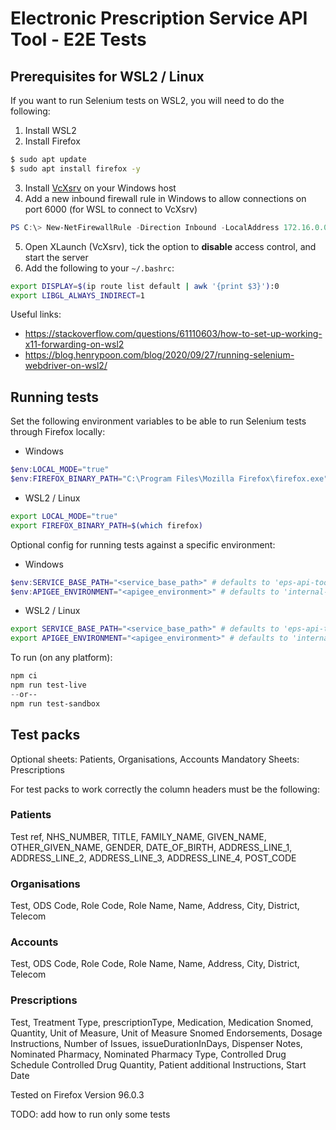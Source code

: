 # Electronic Prescription Service API Tool - E2E Tests

## Prerequisites for WSL2 / Linux

If you want to run Selenium tests on WSL2, you will need to do the following:

1. Install WSL2
1. Install Firefox
```bash
$ sudo apt update
$ sudo apt install firefox -y
```

3. Install [VcXsrv](https://sourceforge.net/projects/vcxsrv/) on your Windows host
3. Add a new inbound firewall rule in Windows to allow connections on port 6000 (for WSL to connect to VcXsrv)
```powershell
PS C:\> New-NetFirewallRule -Direction Inbound -LocalAddress 172.16.0.0/12 -LocalPort 6000 -Protocol TCP -Action Allow -DisplayName "Allow connections from WSL2 to VcXsrv" -Description "Used by NHSD EPS Selenium E2E tests"
```

5. Open XLaunch (VcXsrv), tick the option to **disable** access control, and start the server
5. Add the following to your `~/.bashrc`:
```bash
export DISPLAY=$(ip route list default | awk '{print $3}'):0
export LIBGL_ALWAYS_INDIRECT=1
```

Useful links:
- https://stackoverflow.com/questions/61110603/how-to-set-up-working-x11-forwarding-on-wsl2
- https://blog.henrypoon.com/blog/2020/09/27/running-selenium-webdriver-on-wsl2/


## Running tests

Set the following environment variables to be able to run Selenium tests through Firefox locally:

- Windows
```powershell
$env:LOCAL_MODE="true"
$env:FIREFOX_BINARY_PATH="C:\Program Files\Mozilla Firefox\firefox.exe"  # <-- check this is the correct path for your setup
```

- WSL2 / Linux
```bash
export LOCAL_MODE="true"
export FIREFOX_BINARY_PATH=$(which firefox)
```


Optional config for running tests against a specific environment:

- Windows
```powershell
$env:SERVICE_BASE_PATH="<service_base_path>" # defaults to 'eps-api-tool'
$env:APIGEE_ENVIRONMENT="<apigee_environment>" # defaults to 'internal-dev'
```

- WSL2 / Linux
```bash
export SERVICE_BASE_PATH="<service_base_path>" # defaults to 'eps-api-tool'
export APIGEE_ENVIRONMENT="<apigee_environment>" # defaults to 'internal-dev'
```

To run (on any platform):

```powershell
npm ci
npm run test-live
--or--
npm run test-sandbox
```

## Test packs
Optional sheets: Patients, Organisations, Accounts
Mandatory Sheets: Prescriptions

For test packs to work correctly the column headers must be the following:
### Patients
Test ref, NHS_NUMBER, TITLE, FAMILY_NAME, GIVEN_NAME, OTHER_GIVEN_NAME, GENDER, DATE_OF_BIRTH, ADDRESS_LINE_1, ADDRESS_LINE_2, ADDRESS_LINE_3, ADDRESS_LINE_4, POST_CODE

### Organisations
Test, ODS Code, Role Code, Role Name, Name, Address, City, District, Telecom

### Accounts
Test, ODS Code, Role Code, Role Name, Name, Address, City, District, Telecom

### Prescriptions
Test, Treatment Type, prescriptionType, Medication, Medication Snomed, Quantity, Unit of Measure, Unit of Measure Snomed
Endorsements, Dosage Instructions, Number of Issues, issueDurationInDays, Dispenser Notes, Nominated Pharmacy, Nominated Pharmacy Type, Controlled Drug Schedule Controlled Drug Quantity, Patient additional Instructions, Start Date



Tested on Firefox Version 96.0.3

TODO: add how to run only some tests
